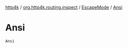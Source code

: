 [http4k](../../index.md) / [org.http4k.routing.inspect](../index.md) / [EscapeMode](index.md) / [Ansi](./-ansi.md)

# Ansi

`Ansi`